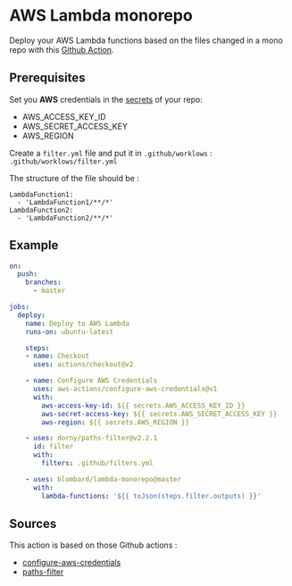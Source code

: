 # AWS Lambda monorepo

Deploy your AWS Lambda functions based on the files changed in a mono repo with this [Github Action](https://github.com/features/actions).

## Prerequisites
Set you <b>AWS</b> credentials in the [secrets](https://docs.github.com/en/actions/configuring-and-managing-workflows/creating-and-storing-encrypted-secrets) of your repo: 
- AWS_ACCESS_KEY_ID
- AWS_SECRET_ACCESS_KEY
- AWS_REGION

Create a `filter.yml` file and put it in `.github/worklows` : `.github/worklows/filter.yml`

The structure of the file should be :
```
LambdaFunction1:
  - 'LambdaFunction1/**/*'
LambdaFunction2:
  - 'LambdaFunction2/**/*'
```

## Example

```yml
on:
  push:
    branches:
      - master

jobs:
  deploy:
    name: Deploy to AWS Lambda 
    runs-on: ubuntu-latest

    steps:
    - name: Checkout
      uses: actions/checkout@v2

    - name: Configure AWS Credentials
      uses: aws-actions/configure-aws-credentials@v1
      with:
        aws-access-key-id: ${{ secrets.AWS_ACCESS_KEY_ID }}
        aws-secret-access-key: ${{ secrets.AWS_SECRET_ACCESS_KEY }}
        aws-region: ${{ secrets.AWS_REGION }}

    - uses: dorny/paths-filter@v2.2.1
      id: filter
      with:
        filters: .github/filters.yml

    - uses: blombard/lambda-monorepo@master
      with:
        lambda-functions: '${{ toJson(steps.filter.outputs) }}'
```

## Sources

This action is based on those Github actions : 
- [configure-aws-credentials](https://github.com/aws-actions/configure-aws-credentials)
- [paths-filter](https://github.com/dorny/paths-filter)